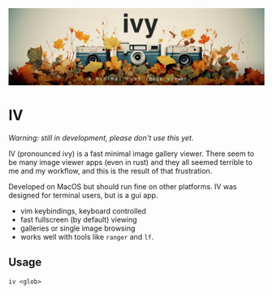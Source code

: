 <p align="center">
  <img src="assets/banner.jpg" />
</p>

# IV

_Warning: still in development, please don't use this yet._

IV (pronounced ivy) is a fast minimal image gallery viewer. There seem to be many image viewer apps (even in rust) and they all seemed terrible to me and my workflow, and this is the result of that frustration.

Developed on MacOS but should run fine on other platforms. IV was designed for terminal users, but is a gui app.

- vim keybindings, keyboard controlled
- fast fullscreen (by default) viewing
- galleries or single image browsing
- works well with tools like `ranger` and `lf`.

## Usage

```
iv <glob>
```
